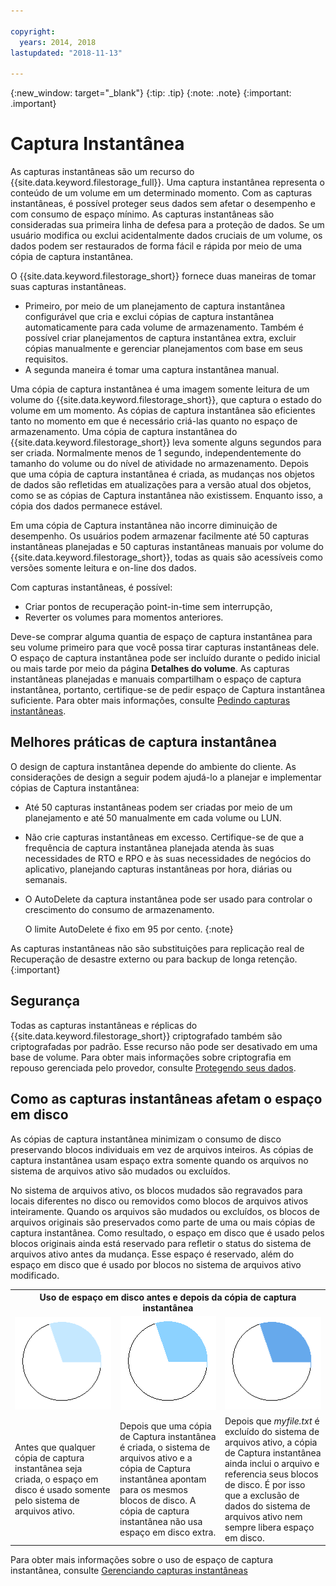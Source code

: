 ```yaml
---

copyright:
  years: 2014, 2018
lastupdated: "2018-11-13"

---
```

{:new_window: target="_blank"}
{:tip: .tip}
{:note: .note}
{:important: .important}

# Captura Instantânea

As capturas instantâneas são um recurso do {{site.data.keyword.filestorage_full}}. Uma captura instantânea representa o conteúdo de um volume em um determinado momento. Com as capturas instantâneas, é possível proteger seus dados sem afetar o desempenho e com consumo de espaço mínimo. As capturas instantâneas são consideradas sua primeira linha de defesa para a proteção de dados. Se um usuário modifica ou exclui acidentalmente dados cruciais de um volume, os dados podem ser restaurados de forma fácil e rápida por meio de uma cópia de captura instantânea.

O {{site.data.keyword.filestorage_short}} fornece duas maneiras de tomar suas capturas instantâneas.

* Primeiro, por meio de um planejamento de captura instantânea configurável que cria e exclui cópias de captura instantânea automaticamente para cada volume de armazenamento. Também é possível criar planejamentos de captura instantânea extra, excluir cópias manualmente e gerenciar planejamentos com base em seus requisitos.
* A segunda maneira é tomar uma captura instantânea manual.

Uma cópia de captura instantânea é uma imagem somente leitura de um volume do {{site.data.keyword.filestorage_short}}, que captura o estado do volume em um momento. As cópias de captura instantânea são eficientes tanto no momento em que é necessário criá-las quanto no espaço de armazenamento. Uma cópia de captura instantânea do {{site.data.keyword.filestorage_short}} leva somente alguns segundos para ser criada. Normalmente menos de 1 segundo, independentemente do tamanho do volume ou do nível de atividade no armazenamento. Depois que uma cópia de captura instantânea é criada, as mudanças nos objetos de dados são refletidas em atualizações para a versão atual dos objetos, como se as cópias de Captura instantânea não existissem. Enquanto isso, a cópia dos dados permanece estável.

Em uma cópia de Captura instantânea não incorre diminuição de desempenho. Os usuários podem armazenar facilmente até 50 capturas instantâneas planejadas e 50 capturas instantâneas manuais por volume do {{site.data.keyword.filestorage_short}}, todas as quais são acessíveis como versões somente leitura e on-line dos dados.

Com capturas instantâneas, é possível:

- Criar pontos de recuperação point-in-time sem interrupção,
- Reverter os volumes para momentos anteriores.

Deve-se comprar alguma quantia de espaço de captura instantânea para seu volume primeiro para que você possa tirar capturas instantâneas dele. O espaço de captura instantânea pode ser incluído durante o pedido inicial ou mais tarde por meio da página **Detalhes do volume**. As capturas instantâneas planejadas e manuais compartilham o espaço de captura instantânea, portanto, certifique-se de pedir espaço de Captura instantânea suficiente.  Para obter mais informações, consulte [Pedindo capturas instantâneas](ordering-snapshots.html).

## Melhores práticas de captura instantânea

O design de captura instantânea depende do ambiente do cliente. As considerações de design a seguir podem ajudá-lo a planejar e implementar cópias de Captura instantânea:
- Até 50 capturas instantâneas podem ser criadas por meio de um planejamento e até 50 manualmente em cada volume ou LUN.
- Não crie capturas instantâneas em excesso. Certifique-se de que a frequência de captura instantânea planejada atenda às suas necessidades de RTO e RPO e às suas necessidades de negócios do aplicativo, planejando capturas instantâneas por hora, diárias ou semanais.
- O AutoDelete da captura instantânea pode ser usado para controlar o crescimento do consumo de armazenamento.

  O limite AutoDelete é fixo em 95 por cento.
  {:note}

As capturas instantâneas não são substituições para replicação real de Recuperação de desastre externo ou para backup de longa retenção.
{:important}

## Segurança

Todas as capturas instantâneas e réplicas do {{site.data.keyword.filestorage_short}} criptografado também são criptografadas por padrão. Esse recurso não pode ser desativado em uma base de volume. Para obter mais informações sobre criptografia em repouso gerenciada pelo provedor, consulte [Protegendo seus dados](block-file-storage-encryption-rest.html).

## Como as capturas instantâneas afetam o espaço em disco

As cópias de captura instantânea minimizam o consumo de disco preservando blocos individuais em vez de arquivos inteiros. As cópias de captura instantânea usam espaço extra somente quando os arquivos no sistema de arquivos ativo são mudados ou excluídos.

No sistema de arquivos ativo, os blocos mudados são regravados para locais diferentes no disco ou removidos como blocos de arquivos ativos inteiramente. Quando os arquivos são mudados ou excluídos, os blocos de arquivos originais são preservados como parte de uma ou mais cópias de captura instantânea. Como resultado, o espaço em disco que é usado pelos blocos originais ainda está reservado para refletir o status do sistema de arquivos ativo antes da mudança. Esse espaço é reservado, além do espaço em disco que é usado por blocos no sistema de arquivos ativo modificado.

<table>
    <colgroup>
      <col style="width: 33.3%;"/>
      <col style="width: 33.3%;"/>
      <col style="width: 33.3%;"/>
    </colgroup>
      <tr>
        <th colspan="3" style="border: 0.0px;text-align: center;">Uso de espaço em disco antes e depois da cópia de captura instantânea</th>
     </tr>
     <tr>
        <td style="border: 0.0px;text-align: center;"><img src="/images/bfcircle1.png" alt="Antes da cópia de captura instantânea"></td>
        <td style="border: 0.0px;text-align: center;"><img src="/images/bfcircle3.png" alt="Depois da cópia de captura instantânea"></td>
        <td style="border: 0.0px;text-align: center;"><img src="/images/bfcircle2.png" alt="Mudanças após a cópia de captura instantânea"></td>
     </tr>
     <tr>
        <td style="border: 0.0px;">Antes que qualquer cópia de captura instantânea seja criada, o espaço em disco é usado somente pelo sistema de arquivos ativo.</td>
        <td style="border: 0.0px;">Depois que uma cópia de Captura instantânea é criada, o sistema de arquivos ativo e a cópia de Captura instantânea apontam para os mesmos blocos de disco. A cópia de captura instantânea não usa espaço em disco extra.</td>
        <td style="border: 0.0px;">Depois que <i>myfile.txt</i> é excluído do sistema de arquivos ativo, a cópia de Captura instantânea ainda inclui o arquivo e referencia seus blocos de disco. É por isso que a exclusão de dados do sistema de arquivos ativo nem sempre libera espaço em disco.</td>
      </tr>
</table>

Para obter mais informações sobre o uso de espaço de captura instantânea, consulte [Gerenciando capturas instantâneas](working-with-snapshots.html)
